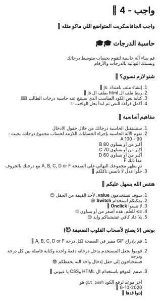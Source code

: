 <div dir="rtl">

# واجب - 4 🐢

### واجب الجافاسكربت المتواضع اللي ماكو مثله 🥱

## حاسبة الدرجات 🎓🎓

قم ببناء آلة حاسبة لتقوم بحساب متوسط درجاتك
<br>ونسبتك النهائية بالدرجات والأرقام

### شنو لازم تسوي؟ 🧐

1. إنشاء ملف بامتداد .js 📃
2. ربط ملف ال html بملف ال js 🔗
3. كتابة نص الكود المناسب الذي سينتج عنه حاسبة درجات الطالب ⌨
4. أكمل قراءة النص ثم ابدأ بحل الواجب ✨

### مفاهيم أساسية 📃

1. ستستقبل الحاسبة درجاتك من خلال حقول الادخال
2. تقوم الآلة الحاسبة بإجراء الحسابات اللازمة لحساب مجموع درجاتك بحيث :
   <br> 90 - 100 A <br>
   أكبر من أو يساوي 80 B <br>
   أكبر من أو يساوي 70 C <br>
   أكبر من أو يساوي 60 D <br>
   عدا ذلك F <br>
   ثم يظهر مجموعك النهائي على الصفحة A, B, C, D or F مع درجتك بالحروف
   <br>
3. حلَّوا عدل لا نانسي تاكلكم 👺

### هنتس الله يسهل عليكم 🥰

1. سوف تستخدمون
   <b>value.</b>
   لأخذ القيمة من الحقل 😉
2. يمكنكم استخدام
   <b>Switch</b> 😆
3. لا تنسوا
   <b>Onclick </b> 👀
4. <b>=></b>
   للعلم، هذه أصغر من أو يساوي 🙄
5. يلا عاد كافي غششناكم وايد 😌

### بونص (لا يصلح لأصحاب القلوب الضعيفة 😈)

1. قم بإدراج GIF مميز في الصفحة لكل درجة A, B, C, D or F 🦚

2. قوموا بجعل المستخدم يدخل درجاته دفعةً واحدة وكتابة فاصلة بين كل درجة ودرجة
   <br>
   فستحتاجون إلى حقل إدخال واحد الله يحفظكم 😎
3. صمم الموقع باستخدام ال HTML وCSS يا عيوني 🥰
   <br>
   <br>
   آخر موعد لرفع الكود `git push` هو
   <br>
   6-10-2020 🤩
   <br>
   <b>إنتوا قدها 🏅</b>

</div>
